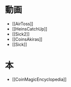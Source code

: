 
# 動画
- [[AirToss]]
- [[HeinsCatchUp]]
- [[Sick2]]
- [[CoinsAkiras]]
- [[Sick]]
# 本
- [[CoinMagicEncyclopedia]]
